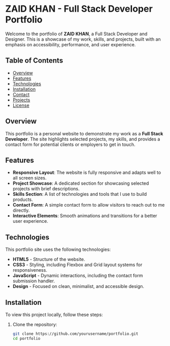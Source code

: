 # ZAID KHAN - Full Stack Developer Portfolio

Welcome to the portfolio of **ZAID KHAN**, a Full Stack Developer and Designer. This is a showcase of my work, skills, and projects, built with an emphasis on accessibility, performance, and user experience.

## Table of Contents
- [Overview](#overview)
- [Features](#features)
- [Technologies](#technologies)
- [Installation](#installation)
- [Contact](#contact)
- [Projects](#projects)
- [License](#license)

## Overview

This portfolio is a personal website to demonstrate my work as a **Full Stack Developer**. The site highlights selected projects, my skills, and provides a contact form for potential clients or employers to get in touch. 

## Features

- **Responsive Layout**: The website is fully responsive and adapts well to all screen sizes.
- **Project Showcase**: A dedicated section for showcasing selected projects with brief descriptions.
- **Skills Section**: A list of technologies and tools that I use to build products.
- **Contact Form**: A simple contact form to allow visitors to reach out to me directly.
- **Interactive Elements**: Smooth animations and transitions for a better user experience.

## Technologies

This portfolio site uses the following technologies:

- **HTML5** - Structure of the website.
- **CSS3** - Styling, including Flexbox and Grid layout systems for responsiveness.
- **JavaScript** - Dynamic interactions, including the contact form submission handler.
- **Design** - Focused on clean, minimalist, and accessible design.

## Installation

To view this project locally, follow these steps:

1. Clone the repository:

   ```bash
   git clone https://github.com/yourusername/portfolio.git
   cd portfolio
